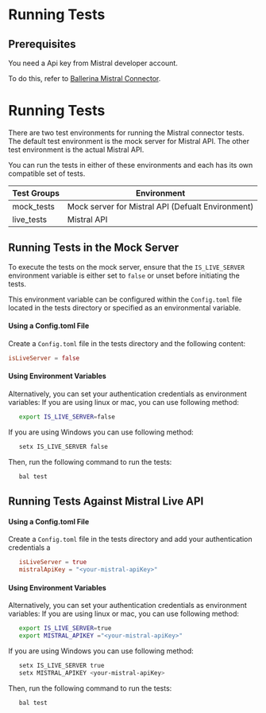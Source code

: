# Running Tests

## Prerequisites
You need a Api key from Mistral developer account.

To do this, refer to [Ballerina Mistral Connector]().


# Running Tests

There are two test environments for running the Mistral connector tests. The default test environment is the mock server for Mistral API. The other test environment is the actual Mistral API. 

You can run the tests in either of these environments and each has its own compatible set of tests.

 Test Groups | Environment                                       
-------------|---------------------------------------------------
 mock_tests  | Mock server for Mistral API (Defualt Environment) 
 live_tests  | Mistral API                                       

## Running Tests in the Mock Server

To execute the tests on the mock server, ensure that the `IS_LIVE_SERVER` environment variable is either set to `false` or unset before initiating the tests. 

This environment variable can be configured within the `Config.toml` file located in the tests directory or specified as an environmental variable.

#### Using a Config.toml File

Create a `Config.toml` file in the tests directory and the following content:

```toml
isLiveServer = false
```

#### Using Environment Variables

Alternatively, you can set your authentication credentials as environment variables:
If you are using linux or mac, you can use following method:
```bash
   export IS_LIVE_SERVER=false
```
If you are using Windows you can use following method:
```bash
   setx IS_LIVE_SERVER false
```
Then, run the following command to run the tests:

```bash
   bal test
```

## Running Tests Against Mistral Live API

#### Using a Config.toml File

Create a `Config.toml` file in the tests directory and add your authentication credentials a

```toml
   isLiveServer = true
   mistralApiKey = "<your-mistral-apiKey>"
```

#### Using Environment Variables

Alternatively, you can set your authentication credentials as environment variables:
If you are using linux or mac, you can use following method:
```bash
   export IS_LIVE_SERVER=true
   export MISTRAL_APIKEY ="<your-mistral-apiKey>"
```

If you are using Windows you can use following method:
```bash
   setx IS_LIVE_SERVER true
   setx MISTRAL_APIKEY <your-mistral-apiKey>
```
Then, run the following command to run the tests:

```bash
   bal test
```
